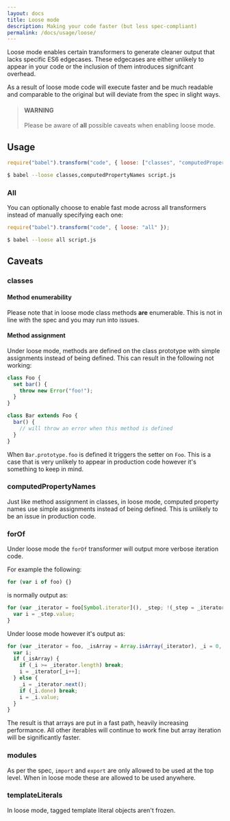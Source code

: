 ```yaml
---
layout: docs
title: Loose mode
description: Making your code faster (but less spec-compliant)
permalink: /docs/usage/loose/
---
```


Loose mode enables certain transformers to generate cleaner output that lacks
specific ES6 edgecases. These edgecases are either unlikely to appear in your
code or the inclusion of them introduces signifcant overhead.

As a result of loose mode code will execute faster and be much readable and
comparable to the original but will deviate from the spec in slight ways.

<blockquote class="babel-callout babel-callout-warning">
  <h4>WARNING</h4>
  <p>
    Please be aware of <strong>all</strong> possible caveats when enabling loose mode.
  </p>
</blockquote>

## Usage

```javascript
require("babel").transform("code", { loose: ["classes", "computedPropertyNames"] });
```

```sh
$ babel --loose classes,computedPropertyNames script.js
```

### All

You can optionally choose to enable fast mode across all transformers instead of
manually specifying each one:

```javascript
require("babel").transform("code", { loose: "all" });
```

```sh
$ babel --loose all script.js
```

## Caveats

### classes

#### Method enumerability

Please note that in loose mode class methods **are** enumerable. This is not in line
with the spec and you may run into issues.

#### Method assignment

Under loose mode, methods are defined on the class prototype with simple assignments
instead of being defined. This can result in the following not working:

```javascript
class Foo {
  set bar() {
    throw new Error("foo!");
  }
}

class Bar extends Foo {
  bar() {
    // will throw an error when this method is defined
  }
}
```

When `Bar.prototype.foo` is defined it triggers the setter on `Foo`. This is a
case that is very unlikely to appear in production code however it's something
to keep in mind.

### computedPropertyNames

Just like method assignment in classes, in loose mode, computed property names
use simple assignments instead of being defined. This is unlikely to be an issue
in production code.

### forOf

Under loose mode the `forOf` transformer will output more verbose iteration code.

For example the following:

```javascript
for (var i of foo) {}
```

is normally output as:

```javascript
for (var _iterator = foo[Symbol.iterator](), _step; !(_step = _iterator.next()).done;) {
  var i = _step.value;
}
```

Under loose mode however it's output as:

```javascript
for (var _iterator = foo, _isArray = Array.isArray(_iterator), _i = 0, _iterator = _isArray ? _iterator : _iterator[Symbol.iterator]();;) {
  var i;
  if (_isArray) {
    if (_i >= _iterator.length) break;
    i = _iterator[_i++];
  } else {
    _i = _iterator.next();
    if (_i.done) break;
    i = _i.value;
  }
}
```

The result is that arrays are put in a fast path, heavily increasing performance.
All other iterables will continue to work fine but array iteration will be
significantly faster.

### modules

As per the spec, `import` and `export` are only allowed to be used at the top
level. When in loose mode these are allowed to be used anywhere.

### templateLiterals

In loose mode, tagged template literal objects aren't frozen.
